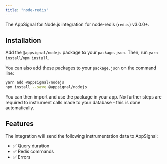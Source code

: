 ```yaml
---
title: "node-redis"
---
```


The AppSignal for Node.js integration for node-redis (`redis`) v3.0.0+.

## Installation

Add the `@appsignal/nodejs` package to your `package.json`. Then, run `yarn install`/`npm install`.

You can also add these packages to your `package.json` on the command line:

```bash
yarn add @appsignal/nodejs
npm install --save @appsignal/nodejs
```

You can then import and use the package in your app. No further steps are required to instrument calls made to your database - this is done automatically. 

## Features

The integration will send the following instrumentation data to AppSignal:

- ✅ Query duration
- ✅ Redis commands
- ✅ Errors
